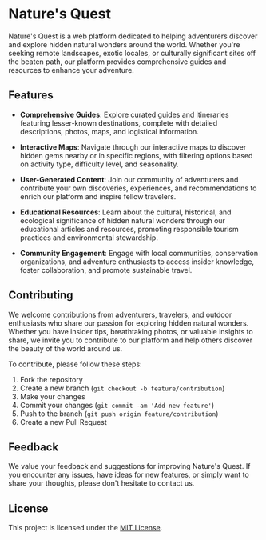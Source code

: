 # Nature's Quest

Nature's Quest is a web platform dedicated to helping adventurers discover and explore hidden natural wonders around the world. Whether you're seeking remote landscapes, exotic locales, or culturally significant sites off the beaten path, our platform provides comprehensive guides and resources to enhance your adventure.

## Features

- **Comprehensive Guides**: Explore curated guides and itineraries featuring lesser-known destinations, complete with detailed descriptions, photos, maps, and logistical information.

- **Interactive Maps**: Navigate through our interactive maps to discover hidden gems nearby or in specific regions, with filtering options based on activity type, difficulty level, and seasonality.

- **User-Generated Content**: Join our community of adventurers and contribute your own discoveries, experiences, and recommendations to enrich our platform and inspire fellow travelers.

- **Educational Resources**: Learn about the cultural, historical, and ecological significance of hidden natural wonders through our educational articles and resources, promoting responsible tourism practices and environmental stewardship.

- **Community Engagement**: Engage with local communities, conservation organizations, and adventure enthusiasts to access insider knowledge, foster collaboration, and promote sustainable travel.

## Contributing

We welcome contributions from adventurers, travelers, and outdoor enthusiasts who share our passion for exploring hidden natural wonders. Whether you have insider tips, breathtaking photos, or valuable insights to share, we invite you to contribute to our platform and help others discover the beauty of the world around us.

To contribute, please follow these steps:

1. Fork the repository
2. Create a new branch (`git checkout -b feature/contribution`)
3. Make your changes
4. Commit your changes (`git commit -am 'Add new feature'`)
5. Push to the branch (`git push origin feature/contribution`)
6. Create a new Pull Request

## Feedback

We value your feedback and suggestions for improving Nature's Quest. If you encounter any issues, have ideas for new features, or simply want to share your thoughts, please don't hesitate to contact us.

## License

This project is licensed under the [MIT License](LICENSE).

